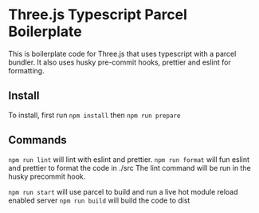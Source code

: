 # Three.js Typescript Parcel Boilerplate
This is boilerplate code for Three.js that uses typescript with a parcel bundler. It also uses husky pre-commit hooks, prettier and eslint for formatting. 

## Install
To install, first run `npm install` then `npm run prepare`

## Commands
`npm run lint` will lint with eslint and prettier.
`npm run format` will fun eslint and prettier to format the code in ./src
The lint command will be run in the husky precommit hook.

`npm run start` will use parcel to build and run a live hot module reload enabled server
`npm run build` will build the code to dist
